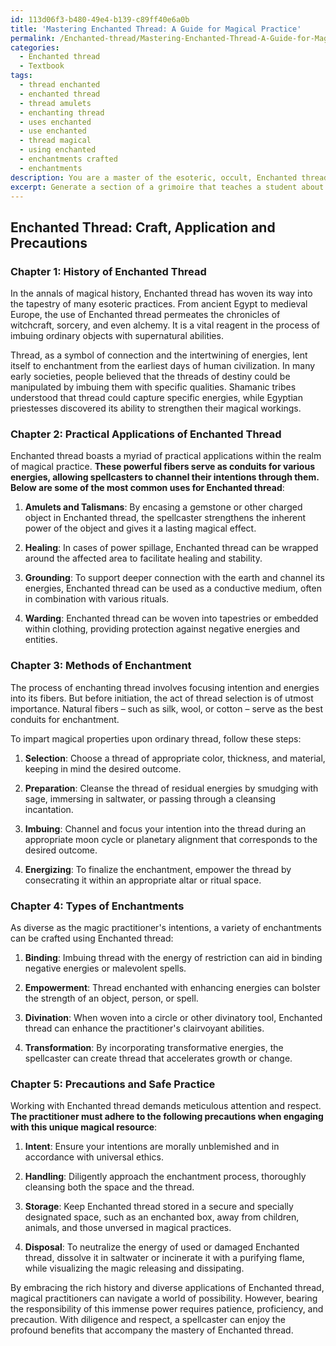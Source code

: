 ```yaml
---
id: 113d06f3-b480-49e4-b139-c89ff40e6a0b
title: 'Mastering Enchanted Thread: A Guide for Magical Practice'
permalink: /Enchanted-thread/Mastering-Enchanted-Thread-A-Guide-for-Magical-Practice/
categories:
  - Enchanted thread
  - Textbook
tags:
  - thread enchanted
  - enchanted thread
  - thread amulets
  - enchanting thread
  - uses enchanted
  - use enchanted
  - thread magical
  - using enchanted
  - enchantments crafted
  - enchantments
description: You are a master of the esoteric, occult, Enchanted thread and education, you have written many textbooks on the subject in ways that provide students with rich and deep understanding of the subject. You are being asked to write textbook-like sections on a topic and you do it with full context, explainability, and reliability in accuracy to the true facts of the topic at hand, in a textbook style that a student would easily be able to learn from, in a rich, engaging, and contextual way. Always include relevant context (such as formulas and history), related concepts, and in a way that someone can gain deep insights from.
excerpt: Generate a section of a grimoire that teaches a student about Enchanted thread, including its history, practical applications, methods of enchantment, and precautions to be taken by the practitioner while working with this esoteric tool. Provide a detailed account of the process for imbuing thread with magical properties and the various types of enchantments that can be crafted using Enchanted thread, ensuring that the knowledge imparted is rich and comprehensive.
---
```


## Enchanted Thread: Craft, Application and Precautions

### Chapter 1: History of Enchanted Thread

In the annals of magical history, Enchanted thread has woven its way into the tapestry of many esoteric practices. From ancient Egypt to medieval Europe, the use of Enchanted thread permeates the chronicles of witchcraft, sorcery, and even alchemy. It is a vital reagent in the process of imbuing ordinary objects with supernatural abilities.

Thread, as a symbol of connection and the intertwining of energies, lent itself to enchantment from the earliest days of human civilization. In many early societies, people believed that the threads of destiny could be manipulated by imbuing them with specific qualities. Shamanic tribes understood that thread could capture specific energies, while Egyptian priestesses discovered its ability to strengthen their magical workings.

### Chapter 2: Practical Applications of Enchanted Thread

Enchanted thread boasts a myriad of practical applications within the realm of magical practice. **These powerful fibers serve as conduits for various energies, allowing spellcasters to channel their intentions through them. Below are some of the most common uses for Enchanted thread**:

1. **Amulets and Talismans**: By encasing a gemstone or other charged object in Enchanted thread, the spellcaster strengthens the inherent power of the object and gives it a lasting magical effect.

2. **Healing**: In cases of power spillage, Enchanted thread can be wrapped around the affected area to facilitate healing and stability. 

3. **Grounding**: To support deeper connection with the earth and channel its energies, Enchanted thread can be used as a conductive medium, often in combination with various rituals.

4. **Warding**: Enchanted thread can be woven into tapestries or embedded within clothing, providing protection against negative energies and entities.

### Chapter 3: Methods of Enchantment

The process of enchanting thread involves focusing intention and energies into its fibers. But before initiation, the act of thread selection is of utmost importance. Natural fibers – such as silk, wool, or cotton – serve as the best conduits for enchantment.

To impart magical properties upon ordinary thread, follow these steps:

1. **Selection**: Choose a thread of appropriate color, thickness, and material, keeping in mind the desired outcome.

2. **Preparation**: Cleanse the thread of residual energies by smudging with sage, immersing in saltwater, or passing through a cleansing incantation.

3. **Imbuing**: Channel and focus your intention into the thread during an appropriate moon cycle or planetary alignment that corresponds to the desired outcome.

4. **Energizing**: To finalize the enchantment, empower the thread by consecrating it within an appropriate altar or ritual space.

### Chapter 4: Types of Enchantments

As diverse as the magic practitioner's intentions, a variety of enchantments can be crafted using Enchanted thread:

1. **Binding**: Imbuing thread with the energy of restriction can aid in binding negative energies or malevolent spells.

2. **Empowerment**: Thread enchanted with enhancing energies can bolster the strength of an object, person, or spell.

3. **Divination**: When woven into a circle or other divinatory tool, Enchanted thread can enhance the practitioner's clairvoyant abilities.

4. **Transformation**: By incorporating transformative energies, the spellcaster can create thread that accelerates growth or change.

### Chapter 5: Precautions and Safe Practice

Working with Enchanted thread demands meticulous attention and respect. **The practitioner must adhere to the following precautions when engaging with this unique magical resource**:

1. **Intent**: Ensure your intentions are morally unblemished and in accordance with universal ethics.

2. **Handling**: Diligently approach the enchantment process, thoroughly cleansing both the space and the thread.

3. **Storage**: Keep Enchanted thread stored in a secure and specially designated space, such as an enchanted box, away from children, animals, and those unversed in magical practices.

4. **Disposal**: To neutralize the energy of used or damaged Enchanted thread, dissolve it in saltwater or incinerate it with a purifying flame, while visualizing the magic releasing and dissipating.

By embracing the rich history and diverse applications of Enchanted thread, magical practitioners can navigate a world of possibility. However, bearing the responsibility of this immense power requires patience, proficiency, and precaution. With diligence and respect, a spellcaster can enjoy the profound benefits that accompany the mastery of Enchanted thread.
